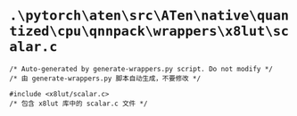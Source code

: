 # `.\pytorch\aten\src\ATen\native\quantized\cpu\qnnpack\wrappers\x8lut\scalar.c`

```
/* Auto-generated by generate-wrappers.py script. Do not modify */
/* 由 generate-wrappers.py 脚本自动生成，不要修改 */

#include <x8lut/scalar.c>
/* 包含 x8lut 库中的 scalar.c 文件 */
```